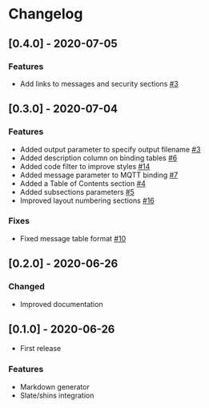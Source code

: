 # Changelog

## [0.4.0] - 2020-07-05

### Features
- Add links to messages and security sections [#3](https://github.com/jcmellado/markdown-template/issues/22)

## [0.3.0] - 2020-07-04

### Features
- Added output parameter to specify output filename [#3](https://github.com/jcmellado/markdown-template/issues/3)
- Added description column on binding tables [#6](https://github.com/jcmellado/markdown-template/issues/6)
- Added code filter to improve styles [#14](https://github.com/jcmellado/markdown-template/issues/14)
- Added message parameter to MQTT binding [#7](https://github.com/jcmellado/markdown-template/issues/7)
- Added a Table of Contents section [#4](https://github.com/jcmellado/markdown-template/issues/4)
- Added subsections parameters [#5](https://github.com/jcmellado/markdown-template/issues/5)
- Improved layout numbering sections [#16](https://github.com/jcmellado/markdown-template/issues/16)

### Fixes
- Fixed message table format [#10](https://github.com/jcmellado/markdown-template/issues/10)

## [0.2.0] - 2020-06-26

### Changed
- Improved documentation

## [0.1.0] - 2020-06-26
- First release

### Features
- Markdown generator
- Slate/shins integration
